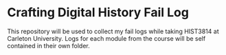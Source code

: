 # Crafting Digital History Fail Log

This repository will be used to collect my fail logs while taking HIST3814 at Carleton University. Logs for each module from the course will be self contained in their own folder. 
